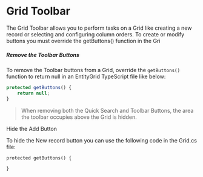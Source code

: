 # Grid Toolbar

The Grid Toolbar allows you to perform tasks on a Grid like creating a new record or selecting and configuring column orders. To create or modify buttons you must override the getButtons\(\) function in the Gri

##### Remove the Toolbar Buttons

To remove the Toolbar buttons from a Grid, override the `getButtons()` function to return null in an EntityGrid TypeScript file like below:

```js
protected getButtons() {
    return null;
}
```

> When removing both the Quick Search and Toolbar Buttons, the area the toolbar occupies above the Grid is hidden.

Hide the Add Button

To hide the New record button you can use the following code in the Grid.cs file:

```
protected getButtons() {

}
```



